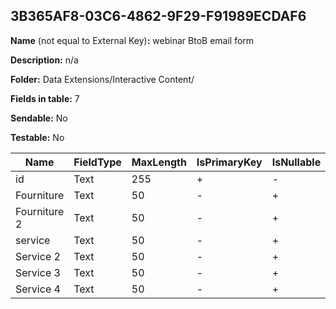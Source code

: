 ## 3B365AF8-03C6-4862-9F29-F91989ECDAF6

**Name** (not equal to External Key)**:** webinar BtoB email form

**Description:** n/a

**Folder:** Data Extensions/Interactive Content/

**Fields in table:** 7

**Sendable:** No

**Testable:** No

| Name | FieldType | MaxLength | IsPrimaryKey | IsNullable | DefaultValue |
| --- | --- | --- | --- | --- | --- |
| id | Text | 255 | + | - |  |
| Fourniture | Text | 50 | - | + |  |
| Fourniture 2 | Text | 50 | - | + |  |
| service | Text | 50 | - | + |  |
| Service 2 | Text | 50 | - | + |  |
| Service 3 | Text | 50 | - | + |  |
| Service 4 | Text | 50 | - | + |  |
